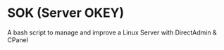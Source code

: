 # SOK (Server OKEY)
A bash script to manage and improve a Linux Server with DirectAdmin &amp; CPanel
